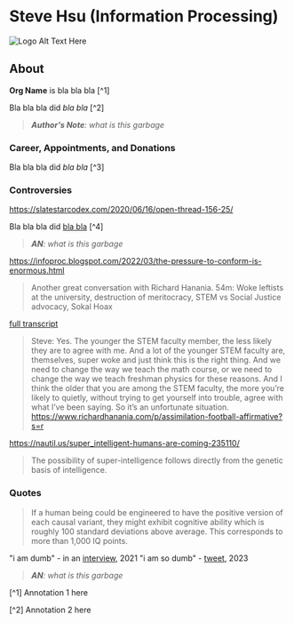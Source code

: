 # Steve Hsu (Information Processing)

![Logo Alt Text Here](https://upload.wikimedia.org/wikipedia/commons/thumb/9/9e/Picea_abies_shoot_with_buds%2C_Sogndal%2C_Norway.jpg/240px-Picea_abies_shoot_with_buds%2C_Sogndal%2C_Norway.jpg)

## About

**Org Name** is bla bla bla [^1]

Bla bla bla did _bla bla_ [^2]

> ***Author's Note**: what is this garbage*


### Career, Appointments, and Donations

Bla bla bla did _bla bla_ [^3]

### Controversies

https://slatestarcodex.com/2020/06/16/open-thread-156-25/

Bla bla bla did [bla bla]() [^4]

> _**AN**: what is this garbage_


https://infoproc.blogspot.com/2022/03/the-pressure-to-conform-is-enormous.html

> Another great conversation with Richard Hanania. 
> 54m: Woke leftists at the university, destruction of meritocracy, STEM vs Social Justice advocacy, Sokal Hoax 

[full transcript](https://www.richardhanania.com/p/assimilation-football-affirmative?s=r)

> Steve: Yes. The younger the STEM faculty member, the less likely they are to agree with me. And a lot of the younger STEM faculty are, themselves, super woke and just think this is the right thing. And we need to change the way we teach the math course, or we need to change the way we teach freshman physics for these reasons. And I think the older that you are among the STEM faculty, the more you’re likely to quietly, without trying to get yourself into trouble, agree with what I’ve been saying. So it’s an unfortunate situation.
https://www.richardhanania.com/p/assimilation-football-affirmative?s=r

https://nautil.us/super_intelligent-humans-are-coming-235110/

> The possibility of super-intelligence follows directly from the genetic basis of intelligence. 

 
### Quotes

> If a human being could be engineered to have the positive version of each causal variant, they might exhibit cognitive ability which is roughly 100 standard deviations above average. This corresponds to more than 1,000 IQ points.

"i am dumb" - in an [interview](), 2021
"i am so dumb" - [tweet](), 2023

> _**AN**: what is this garbage_


[^1] Annotation 1 here

[^2] Annotation 2 here




